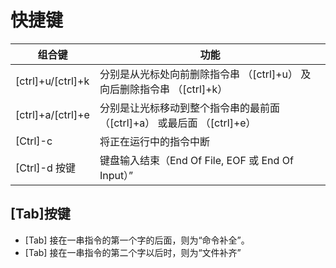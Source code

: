 # 快捷键

| 组合键            | 功能                                                                    |
| ----------------- | ----------------------------------------------------------------------- |
| [ctrl]+u/[ctrl]+k | 分别是从光标处向前删除指令串 （[ctrl]+u） 及向后删除指令串 （[ctrl]+k） |
| [ctrl]+a/[ctrl]+e | 分别是让光标移动到整个指令串的最前面 （[ctrl]+a） 或最后面 （[ctrl]+e） |
| [Ctrl]-c          | 将正在运行中的指令中断                                                  |
| [Ctrl]-d 按键     | 键盘输入结束（End Of File, EOF 或 End Of Input）”                       |

## [Tab]按键

- [Tab] 接在一串指令的第一个字的后面，则为“命令补全”。
- [Tab] 接在一串指令的第二个字以后时，则为“文件补齐”
